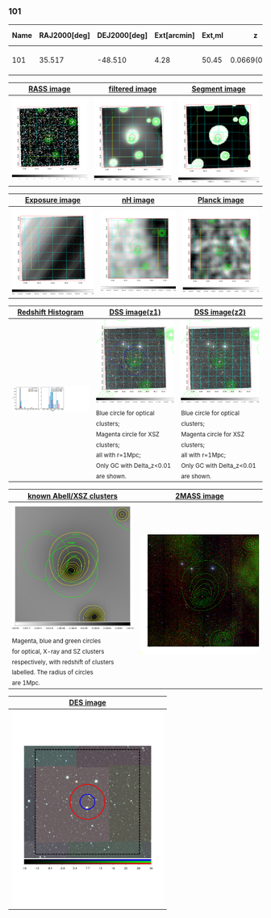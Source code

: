 <div STYLE="page-break-after: always;"></div>

### 101

|Name|RAJ2000[deg]|DEJ2000[deg] |Ext[arcmin]| Ext,ml | z | z_src| C|GC(XSZ,Delta_z<0.01)| GC(OPT,Delta_z<0.01)|GC| R_sig[arcmin] | R500[arcmin] | R500[Mpc]| CRsig[c/s] | CR500[c/s] |L500[1E44 erg/s]|F500[1E-12 erg/s/cm^2]| M500[1E14 Msun]|Tx[keV]|Cnt_sig|Beta|Rc[arcmin]|Comment|Alias|
|---|---|---|---|---|---|------|---|--------|---------|----------|---|---|---|---|---|---|---|---|---|---|---|---|---|---|
|101| 35.517| -48.510| 4.28| 50.45| 0.0669(0.005)| z1, z_opt| S| -| A, N| A, N, W| 15.625| 9.485| 0.730| 0.175(0.033)| 0.164(0.031)| 0.337(0.060)| 3.104(0.551)| 1.18(0.11)| 2.42(0.14)| 90.1| 0.830(-0.155+0.119)| 8.764(-1.738+1.389)| -| t216|

|[RASS image](../image/101/101_img.pdf)|[filtered image](../image/101/101_fil.pdf)|[Segment image](../image/101/101_seg.pdf)|
|-------------------|--------------------|-------------------|
| <img src="../image/101/101_img.png" width="300">  | <img src="../image/101/101_fil.png" width="300">   | <img src="../image/101/101_seg.png" width="300">  |

|[Exposure image](../image/101/101_mex.pdf)| [nH image](../image/101/101_nh.pdf)| [Planck image](../image/101/101_p.pdf)|
|-------------------|--------------------|-------------------|
|<img src="../image/101/101_mex.png" width="300">   | <img src="../image/101/101_nh.png" width="300">    | <img src="../image/101/101_p.png" width="300"> |

|[Redshift Histogram](../image/101/101_zg.pdf) | [DSS image(z1)](../image/101/101_dss_z1.pdf)      |  [DSS image(z2)](../image/101/101_dss_z2.pdf)    |
|-------------------|--------------------|-------------------|
|<img src="../image/101/101_zg.png" width="300"> |<img src="../image/101/101_dss_z1.png" width="300"> <sub><br>Blue circle for optical clusters; <br>Magenta circle for XSZ clusters; <br>all with r=1Mpc; <br>Only GC with Delta_z<0.01 are shown. </sub>| <img src="../image/101/101_dss_z2.png" width="300"><sub><br>Blue circle for optical clusters; <br>Magenta circle for XSZ clusters; <br>all with r=1Mpc; <br>Only GC with Delta_z<0.01 are shown. </sub> |

|[known Abell/XSZ clusters](../image/101/101_gc.pdf) | [2MASS image](../image/101/101_2mass.pdf)      |
|-------------------|-------------------|
|<img src=../image/101/101_gc.png width="300"> <br><sub>Magenta, blue and green circles <br>for optical, X-ray and SZ clusters <br>respectively, with redshift of clusters <br>labelled. The radius of circles <br>are 1Mpc.</sub>|<img src="../image/101/101_2mass.png" width="300">  |

|[DES image](../image/101/101_des.pdf)   |
|-------------------|
| <img src="../image/101/101_des.pdf" width="300">  |
